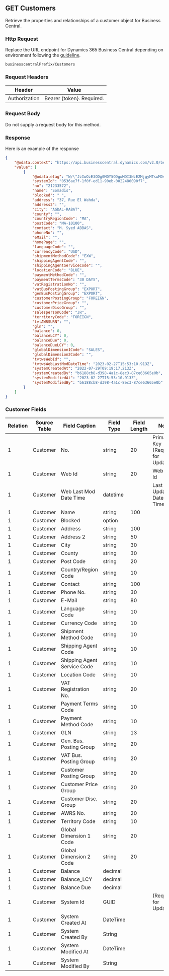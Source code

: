 ## GET Customers

Retrieve the properties and relationships of a customer object for Business Central.

### Http Request

Replace the URL endpoint for Dynamics 365 Business Central depending on environment following the [guideline](#endpoints-businesscentralPrefix-structure).

~~~ api
businesscentralPrefix/Customers
~~~

### Request Headers

Header | Value |
--- | --- |
Authorization | Bearer {token}. Required.|

### Request Body

Do not supply a request body for this method.

### Response

Here is an example of the response

```json
{
    "@odata.context": "https://api.businesscentral.dynamics.com/v2.0/bevicasaas.onmicrosoft.com/tvt_develop/api/tvisiontech/webbevica/v2.0/$metadata#companies(08f3eaa4-1d0f-ed11-90eb-0022480090f7)/customers",
    "value": [
        {
            "@odata.etag": "W/\"JzIwOzE3ODg0MDY5ODgwMDI3NzE2MjgyMTswMDsn\"",
            "systemId": "0536ae7f-1f0f-ed11-90eb-0022480090f7",
            "no": "21233572",
            "name": "Somadis",
            "blocked": " ",
            "address": "37, Rue El Wahda",
            "address2": "",
            "city": "AGDAL-RABAT",
            "county": "",
            "countryRegionCode": "MA",
            "postCode": "MA-10100",
            "contact": "M. Syed ABBAS",
            "phoneNo": "",
            "eMail": "",
            "homePage": "",
            "languageCode": "",
            "currencyCode": "USD",
            "shipmentMethodCode": "EXW",
            "shippingAgentCode": "",
            "shippingAgentServiceCode": "",
            "locationCode": "BLUE",
            "paymentMethodCode": "",
            "paymentTermsCode": "30 DAYS",
            "vatRegistrationNo": "",
            "vatBusPostingGroup": "EXPORT",
            "genBusPostingGroup": "EXPORT",
            "customerPostingGroup": "FOREIGN",
            "customerPriceGroup": "",
            "customerDiscGroup": "",
            "salespersonCode": "JR",
            "territoryCode": "FOREIGN",
            "tvtAWRSURN": "",
            "gln": "",
            "balance": 0,
            "balanceLCY": 0,
            "balanceDue": 0,
            "balanceDueLCY": 0,
            "globalDimension1Code": "SALES",
            "globalDimension2Code": "",
            "tvtwsWebId": "",
            "tvtwsWebLastModDateTime": "2023-02-27T15:53:10.913Z",
            "systemCreatedAt": "2022-07-29T09:19:17.213Z",
            "systemCreatedBy": "b6188cb8-d398-4a1c-8ec3-87ce63665e0b",
            "systemModifiedAt": "2023-02-27T15:53:10.913Z",
            "systemModifiedBy": "b6188cb8-d398-4a1c-8ec3-87ce63665e0b"
        }
    ]
}
```

### Customer Fields

| Relation | Source Table | Field Caption | Field Type | Field Length | Note |
| ----------- | ----------- | ----------- | -------- | ---------- |---------- |
| 1 | Customer | No. | string | 20 | Primary Key (Required for Update) |
| 1 | Customer | Web Id | string | 20 | Web Site Id |
| 1 | Customer | Web Last Mod Date Time | datetime |  | Last Update Date Time  |
| 1 | Customer | Name | string | 100 |  |
| 1 | Customer | Blocked | option |  |  |
| 1 | Customer | Address | string | 100 |  |
| 1 | Customer | Address 2 | string | 50 |  |
| 1 | Customer | City | string | 30 |  |
| 1 | Customer | County | string | 30 |  |
| 1 | Customer | Post Code | string | 20 |  |
| 1 | Customer | Country/Region Code | string | 10 |  |
| 1 | Customer | Contact | string | 100 |  |
| 1 | Customer | Phone No. | string | 30 |  |
| 1 | Customer | E-Mail | string | 80 |  |
| 1 | Customer | Language Code | string | 10 |  |
| 1 | Customer | Currency Code | string | 10 |  |
| 1 | Customer | Shipment Method Code | string | 10 |  |
| 1 | Customer | Shipping Agent Code | string | 10 |  |
| 1 | Customer | Shipping Agent Service Code | string | 10 |  |
| 1 | Customer | Location Code | string | 10 |  |
| 1 | Customer | VAT Registration No. | string | 20 |  |
| 1 | Customer | Payment Terms Code | string | 10 |  |
| 1 | Customer | Payment Method Code | string | 10 |  |
| 1 | Customer | GLN | string | 13 |  |
| 1 | Customer | Gen. Bus. Posting Group | string | 20 |  |
| 1 | Customer | VAT Bus. Posting Group | string | 20 |  |
| 1 | Customer | Customer Posting Group | string | 20 |  |
| 1 | Customer | Customer Price Group | string | 20 |  |
| 1 | Customer | Customer Disc. Group | string | 20 |  |
| 1 | Customer | AWRS No. | string | 20 |  |
| 1 | Customer | Territory Code | string | 10 |  |
| 1 | Customer | Global Dimension 1 Code | string | 20 |  |
| 1 | Customer | Global Dimension 2 Code | string | 20 |  |
| 1 | Customer | Balance | decimal |  |  |
| 1 | Customer | Balance_LCY | decimal |  |  |
| 1 | Customer | Balance Due | decimal |  |  |
| 1 | Customer | System Id | GUID |  |  (Required for Update) |
| 1 | Customer | System Created At | DateTime |  |  |
| 1 | Customer | System Created By  | String |  |  |
| 1 | Customer | System Modified At | DateTime |  |  |
| 1 | Customer | System Modified By | String |  |  |
